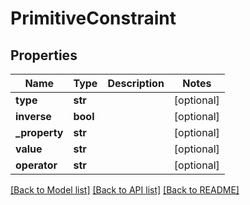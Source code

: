 # PrimitiveConstraint

## Properties
Name | Type | Description | Notes
------------ | ------------- | ------------- | -------------
**type** | **str** |  | [optional] 
**inverse** | **bool** |  | [optional] 
**_property** | **str** |  | [optional] 
**value** | **str** |  | [optional] 
**operator** | **str** |  | [optional] 

[[Back to Model list]](../README.md#documentation-for-models) [[Back to API list]](../README.md#documentation-for-api-endpoints) [[Back to README]](../README.md)


